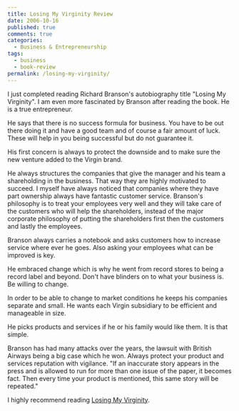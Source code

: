 ```yaml
---
title: Losing My Virginity Review
date: 2006-10-16
published: true
comments: true
categories:
  - Business & Entrepreneurship
tags:
  - business
  - book-review
permalink: /losing-my-virginity/
---
```

I just completed reading Richard Branson's autobiography title "Losing My Virginity". I am even more fascinated by Branson after reading the book. He is a true entrepreneur.

He says that there is no success formula for business. You have to be out there doing it and have a good team and of course a fair amount of luck. These will help in you being successful but do not guarantee it.

His first concern is always to protect the downside and to make sure the new venture added to the Virgin brand.

He always structures the companies that give the manager and his team a shareholding in the business. That way they are highly motivated to succeed. I myself have always noticed that companies where they have part ownership always have fantastic customer service. Branson's philosophy is to treat your employees very well and they will take care of the customers who will help the shareholders, instead of the major corporate philosophy of putting the shareholders first then the customers and lastly the employees.

Branson always carries a notebook and asks customers how to increase service where ever he goes. Also asking your employees what can be improved is key.

He embraced change which is why he went from record stores to being a record label and beyond. Don't have blinders on to what your business is. Be willing to change.

In order to be able to change to market conditions he keeps his companies separate and small. He wants each Virgin subsidiary to be efficient and manageable in size.

He picks products and services if he or his family would like them. It is that simple.

Branson has had many attacks over the years, the lawsuit with British Airways being a big case which he won. Always protect your product and services reputation with vigilance. "If an inaccurate story appears in the press and is allowed to run for more than one issue of the paper, it becomes fact. Then every time your product is mentioned, this same story will be repeated."

I highly recommend reading [Losing My Virginity](https://amzn.to/3zHEb2O).